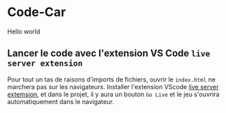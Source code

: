 # Code-Car
Hello world

## Lancer le code avec l'extension VS Code `live server extension`

Pour tout un tas de raisons d'imports de fichiers, ouvrir le `index.html` ne marchera pas sur les navigateurs.
Installer l'extension VScode [live server extemsion](https://marketplace.visualstudio.com/items?itemName=ritwickdey.LiveServer), et dans le projet, il y aura un bouton `Go Live` et le jeu s'ouvrira automatiquement dans le navigateur.